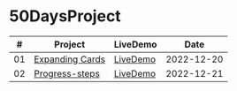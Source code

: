 # 50DaysProject

|#|Project| LiveDemo|Date|
|--|-------|--------|----|
|01|<a href="https://github.com/JooHwanO/50DaysProject/tree/master/Day1(Expanding-cards)">Expanding Cards</a>|<a href="https://joohwano.github.io/50DaysProject/Day1(Expanding-cards)/">LiveDemo</a>|2022-12-20|
|02|<a href="https://github.com/JooHwanO/50DaysProject/tree/master/Day2(Progress-steps)">Progress-steps</a>|<a href="https://joohwano.github.io/50DaysProject/Day2(Progress-steps)/">LiveDemo</a>|2022-12-21|
